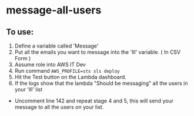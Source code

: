 # message-all-users

## To use:
1) Define a variable called 'Message'
2) Put all the emails you want to message into the 'lll' variable. ( In CSV Form )
3) Assume role into AWS IT Dev
4) Run command `AWS_PROFILE=sts sls deploy`
5) Hit the Test button on the Lambda dashboard.
6) If the logs show that the lambda "Should be messaging" all the users in your 'lll' list
  - Uncomment line 142 and repeat stage 4 and 5, this will send your message to all the users on your list.
